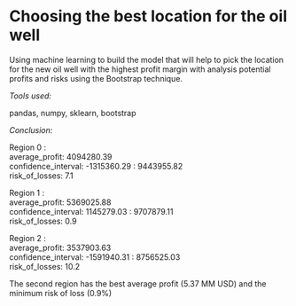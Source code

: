 # Choosing the best  location for the oil well

Using machine learning to build the model that will help to pick the location for the new oil well with the highest profit margin with analysis potential profits and risks using the Bootstrap technique.

*Tools used:*

pandas, numpy, sklearn, bootstrap

*Conclusion:*

Region 0 :
<br>average_profit: 4094280.39
<br>confidence_interval: -1315360.29 : 9443955.82
<br>risk_of_losses: 7.1

Region 1 :
<br>average_profit: 5369025.88
<br>confidence_interval: 1145279.03 : 9707879.11
<br>risk_of_losses: 0.9

Region 2 :
<br>average_profit: 3537903.63
<br>confidence_interval: -1591940.31 : 8756525.03
<br>risk_of_losses: 10.2

The second region has the best average profit (5.37 MM USD) and the minimum risk of loss (0.9%)
